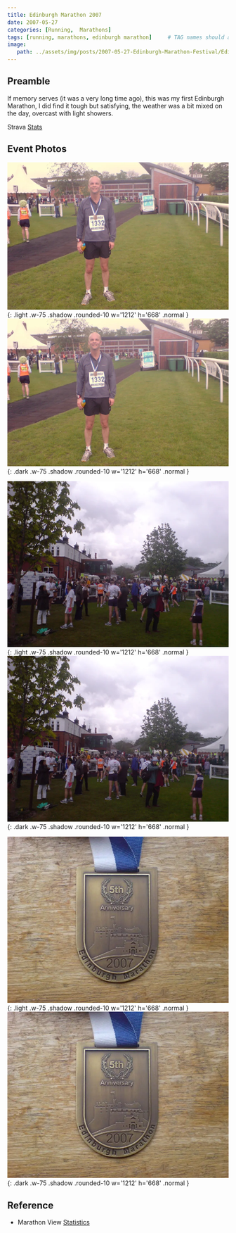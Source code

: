 ```yaml
---
title: Edinburgh Marathon 2007
date: 2007-05-27
categories: [Running,  Marathons]
tags: [running, marathons, edinburgh marathon]     # TAG names should always be lowercase
image:
   path: ../assets/img/posts/2007-05-27-Edinburgh-Marathon-Festival/Edinburgh-Marathon-2007.webp
---
```


## Preamble

If memory serves (it was a very long time ago), this was my first Edinburgh Marathon, I did find it tough but satisfying, the weather was a bit mixed on the day, overcast with light showers.

Strava [Stats](https://www.strava.com/activities/321108721/overview)

## Event Photos

![Edinburgh Marathon 2007](../assets/img/posts/2007-05-27-Edinburgh-Marathon-Festival/DSC00413.webp){: .light .w-75 .shadow .rounded-10 w='1212' h='668' .normal }
![Edinburgh Marathon 2007](../assets/img/posts/2007-05-27-Edinburgh-Marathon-Festival/DSC00413.webp){: .dark .w-75 .shadow .rounded-10 w='1212' h='668' .normal }

![Edinburgh Marathon 2007](../assets/img/posts/2007-05-27-Edinburgh-Marathon-Festival/DSC00414.webp){: .light .w-75 .shadow .rounded-10 w='1212' h='668' .normal }
![Edinburgh Marathon 2007](../assets/img/posts/2007-05-27-Edinburgh-Marathon-Festival/DSC00414.webp){: .dark .w-75 .shadow .rounded-10 w='1212' h='668' .normal }

![Edinburgh Marathon 2007](../assets/img/posts/2007-05-27-Edinburgh-Marathon-Festival/DSC00426.webp){: .light .w-75 .shadow .rounded-10 w='1212' h='668' .normal }
![Edinburgh Marathon 2007](../assets/img/posts/2007-05-27-Edinburgh-Marathon-Festival/DSC00426.webp){: .dark .w-75 .shadow .rounded-10 w='1212' h='668' .normal }

## Reference

* Marathon View [Statistics](https://marathonview.net/race/98396)
